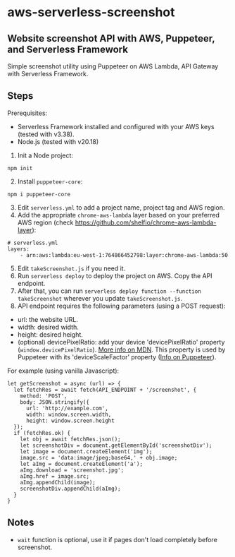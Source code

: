 # aws-serverless-screenshot
## Website screenshot API with AWS, Puppeteer, and Serverless Framework

Simple screenshot utility using Puppeteer on AWS Lambda, API Gateway with Serverless Framework.

## Steps

Prerequisites:
- Serverless Framework installed and configured with your AWS keys (tested with v3.38).
- Node.js (tested with v20.18)

1. Init a Node project:
  ```
npm init
  ```
2. Install `puppeteer-core`:
  ```
npm i puppeteer-core
  ```
3. Edit `serverless.yml` to add a project name, project tag and AWS region.
4. Add the appropriate `chrome-aws-lambda` layer based on your preferred AWS region (check <https://github.com/shelfio/chrome-aws-lambda-layer>):
  ```
# serverless.yml
layers:
      - arn:aws:lambda:eu-west-1:764866452798:layer:chrome-aws-lambda:50
  ```
5. Edit `takeScreenshot.js` if you need it.
6. Run `serverless deploy` to deploy the project on AWS. Copy the API endpoint.
7. After that, you can run `serverless deploy function --function takeScreenshot` wherever you update `takeScreenshot.js`.
8. API endpoint requires the following parameters (using a POST request):
 - url: the website URL.
 - width: desired width.
 - height: desired height.
 - (optional) devicePixelRatio: add your device 'devicePixelRatio' property (`window.devicePixelRatio`). [More info on MDN](https://developer.mozilla.org/en-US/docs/Web/API/Window/devicePixelRatio). This property is used by Puppeteer with its 'deviceScaleFactor' property ([Info on Puppeteer](https://pptr.dev/api/puppeteer.viewport)).

  For example (using vanilla Javascript):
  ```
  let getScreenshot = async (url) => {
    let fetchRes = await fetch(API_ENDPOINT + '/screenshot', {
      method: 'POST',
      body: JSON.stringify({
        url: 'http://example.com',
        width: window.screen.width,
        height: window.screen.height
    });
    if (fetchRes.ok) {
      let obj = await fetchRes.json();
      let screenshotDiv = document.getElementById('screenshotDiv');
      let image = document.createElement('img');
      image.src = 'data:image/jpeg;base64,' + obj.image;
      let aImg = document.createElement('a');
      aImg.download = 'screenshot.jpg';
      aImg.href = image.src;
      aImg.appendChild(image);
      screenshotDiv.appendChild(aImg);
    }
  }
  ```

## Notes

- `wait` function is optional, use it if pages don't load completely before screenshot.

